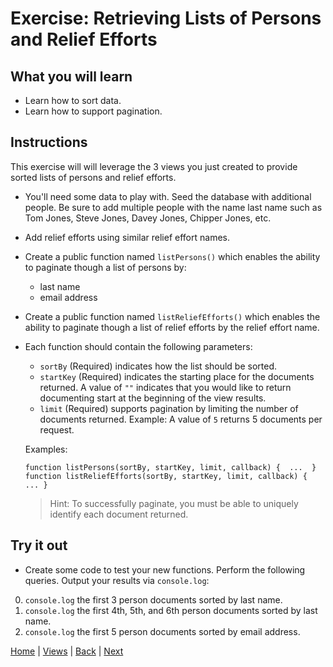 # Exercise: Retrieving Lists of Persons and Relief Efforts

## What you will learn

- Learn how to sort data.
- Learn how to support pagination.

## Instructions

This exercise will will leverage the 3 views you just created to provide sorted lists of persons and relief efforts.
- You'll need some data to play with.  Seed the database with additional people.  Be sure to add multiple people with the name last name such as Tom Jones, Steve Jones, Davey Jones, Chipper Jones, etc.  
-  Add relief efforts using similar relief effort names.
- Create a public function named `listPersons()` which enables the ability to paginate though a list of persons by:
  - last name
  - email address
- Create a public function named `listReliefEfforts()` which enables the ability to paginate though a list of relief efforts by the relief effort name.  
- Each function should contain the following parameters:
  - `sortBy` (Required) indicates how the list should be sorted.  
  - `startKey` (Required) indicates the starting place for the documents returned. A value of `""` indicates that you would like to return documenting start at the beginning of the view results.
  - `limit` (Required) supports pagination by limiting the number of documents returned.  Example:  A value of `5` returns 5 documents per request.

  Examples:

  ```
  function listPersons(sortBy, startKey, limit, callback) {  ...  }
  function listReliefEfforts(sortBy, startKey, limit, callback) {  ... }
  ```

  > Hint:  To successfully paginate, you must be able to uniquely identify each document returned.  

## Try it out

- Create some code to test your new functions. Perform the following queries.  Output your results via `console.log`:

0. `console.log` the first 3 person documents sorted by last name.
0. `console.log` the first 4th, 5th, and 6th person documents sorted by last name.
0. `console.log` the first 5 person documents sorted by email address.


[Home](/)  |  [Views](/views)  |  [Back](/views/2)  |  [Next](/views/4)
